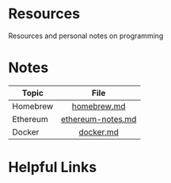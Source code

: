 # Resources
Resources and personal notes on programming

# Notes
| Topic         | File          |
| ------------- |:-------------:|
| Homebrew      | [homebrew.md](homebrew.md) |
| Ethereum      | [ethereum-notes.md](ethereum-notes.md) |
| Docker        | [docker.md](docker.md) |

# Helpful Links
